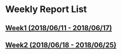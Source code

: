 # Weekly Report List

## [Week1 (2018/06/11 - 2018/06/17)](/week1.html)

## [Week2 (2018/06/18 - 2018/06/25)](/week2.html)

